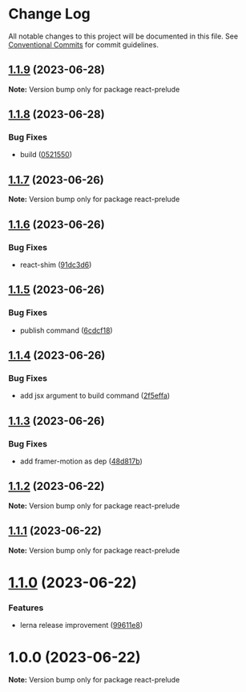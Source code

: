 # Change Log

All notable changes to this project will be documented in this file.
See [Conventional Commits](https://conventionalcommits.org) for commit guidelines.

## [1.1.9](https://github.com/thienphanexcalibur/react-prelude/compare/v1.1.8...v1.1.9) (2023-06-28)

**Note:** Version bump only for package react-prelude





## [1.1.8](https://github.com/thienphanexcalibur/react-prelude/compare/v1.1.7...v1.1.8) (2023-06-28)


### Bug Fixes

* build ([0521550](https://github.com/thienphanexcalibur/react-prelude/commit/0521550249f5666de9e0d09a58bda3e4d68c6c9e))





## [1.1.7](https://github.com/thienphanexcalibur/react-prelude/compare/v1.1.6...v1.1.7) (2023-06-26)

**Note:** Version bump only for package react-prelude





## [1.1.6](https://github.com/thienphanexcalibur/react-prelude/compare/v1.1.5...v1.1.6) (2023-06-26)


### Bug Fixes

* react-shim ([91dc3d6](https://github.com/thienphanexcalibur/react-prelude/commit/91dc3d6c2407c7ca1f79d363b510fd12923a2fe0))





## [1.1.5](https://github.com/thienphanexcalibur/react-prelude/compare/v1.1.4...v1.1.5) (2023-06-26)


### Bug Fixes

* publish command ([6cdcf18](https://github.com/thienphanexcalibur/react-prelude/commit/6cdcf181ffe95e1a8a007b1119280e77efd87c5b))





## [1.1.4](https://github.com/thienphanexcalibur/react-prelude/compare/v1.1.3...v1.1.4) (2023-06-26)


### Bug Fixes

* add jsx argument to build command ([2f5effa](https://github.com/thienphanexcalibur/react-prelude/commit/2f5effa8f97680a209b1cbb9ddc6102a48bc368e))





## [1.1.3](https://github.com/thienphanexcalibur/react-prelude/compare/v1.1.2...v1.1.3) (2023-06-26)


### Bug Fixes

* add framer-motion as dep ([48d817b](https://github.com/thienphanexcalibur/react-prelude/commit/48d817bc424ff6977b017b1c900862f7c54edd3a))





## [1.1.2](https://github.com/thienphanexcalibur/react-prelude/compare/v1.1.1...v1.1.2) (2023-06-22)

**Note:** Version bump only for package react-prelude





## [1.1.1](https://github.com/thienphanexcalibur/react-prelude/compare/v1.1.0...v1.1.1) (2023-06-22)

**Note:** Version bump only for package react-prelude





# [1.1.0](https://github.com/thienphanexcalibur/react-prelude/compare/v1.0.0...v1.1.0) (2023-06-22)


### Features

* lerna release improvement ([99611e8](https://github.com/thienphanexcalibur/react-prelude/commit/99611e8e73c32e263cb4615cccf0d96dcdccb86c))





# 1.0.0 (2023-06-22)

**Note:** Version bump only for package react-prelude
